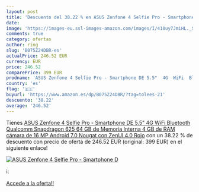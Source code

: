 ```yaml
---
layout: post
title: 'Descuento del 38.22 % en ASUS Zenfone 4 Selfie Pro - Smartphone D'
date: 
image: 'https://images-eu.ssl-images-amazon.com/images/I/410uy7JmiHL._SL200_.jpg'
comments: true
category: ofertas
author: ring
slug: 'B075Z24DBR-es'
actualPrice: 246.52 EUR
currency: EUR
price: 246.52
comparePrice: 399 EUR
prodname: 'ASUS Zenfone 4 Selfie Pro - Smartphone DE 5.5"  4G  WiFi  Bluetooth  Qualcomm Snapdragon 625  64 GB de Memoria Interna  4 GB de RAM  cámara de 16 MP  Android 7.0 Nougat con ZenUI 4.0  Rojo'
country: 'es'
flag: '🇪🇸'
buyurl: 'https://www.amazon.es/dp/B075Z24DBR/?tag=tolees-21'
descuento: '38.22'
average: '246.52'
---
```


Tienes [ASUS Zenfone 4 Selfie Pro - Smartphone DE 5.5"  4G  WiFi  Bluetooth  Qualcomm Snapdragon 625  64 GB de Memoria Interna  4 GB de RAM  cámara de 16 MP  Android 7.0 Nougat con ZenUI 4.0  Rojo](https://www.amazon.es/dp/B075Z24DBR/?tag=tolees-21) con un 38.22 % de descuento con precio de oferta de 246.52 EUR (original: 399 EUR) en el siguiente enlace!

[![ASUS Zenfone 4 Selfie Pro - Smartphone D](https://images-eu.ssl-images-amazon.com/images/I/410uy7JmiHL._SL200_.jpg)](https://www.amazon.es/dp/B075Z24DBR/?tag=tolees-21)

ℹ️:


[Accede a la oferta!!](https://www.amazon.es/dp/B075Z24DBR/?tag=tolees-21)
